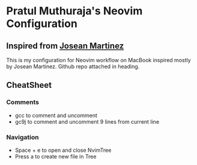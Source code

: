 # Pratul Muthuraja's Neovim Configuration

## Inspired from [Josean Martinez](https://www.youtube.com/redirect?event=video_description&redir_token=QUFFLUhqa1IyUm9tN3BRQVd3bUR6dklRaEx5cE5yanhyUXxBQ3Jtc0tsWVVWdXZLMHcwaEF3V0hXaDZCOVNJSFViOGlZekNvVUhBZ3ZCdTJydUVjQXBWOTlHaHJaNU16VUdSYnpTODhnRzhEY2MyR3JrWTg4bVVjbVZfNzYzWkY1N2xOMEozRlVKU3p6LXZNdERMc0ZZRlVJQQ&q=https%3A%2F%2Fgithub.com%2Fjosean-dev%2Fdev-environment-files&v=vdn_pKJUda8)

This is my configuration for Neovim workflow on MacBook inspired mostly by Josean Martinez. Github repo attached in heading.

## CheatSheet

### Comments
- gcc to comment and uncomment
- gc9j to comment and uncomment 9 lines from current line

### Navigation
- Space + e to open and close NvimTree
- Press a to create new file in Tree
